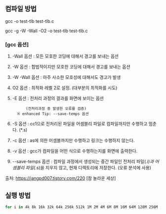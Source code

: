 ## 컴파일 방법

gcc -o test-tlb test-tlb.c

gcc -g -W -Wall -O2 -o test-tlb test-tlb.c





### [gcc 옵션]


1. -Wall 옵션 : 모든 모호한 코딩에 대해서 경고를 보내는 옵션

2. -W 옵션 : 합법적이지만 모호한 코딩에 대해서 경고를 보내는 옵션

3. -W -Wall 옵션 : 아주 사소한 모호성에 대해서도 경고가 발생

4. O2 옵션 : 최적화 레벨 2로 설정. (대부분의 최적화를 시도)

5. -E 옵션 : 전처리 과정의 결과를 화면에 보이는 옵션 

             (전처리과정 중 발생한 오류를 검증)
	     ※ enhanced Tip: --save-temps 옵션 
6. -S 옵션 : cc1으로 전처리된 파일을 어셈블리 파일로 컴파일까지만 수행하고 멈춘다. (*.s)

7. -c 옵션 : as에 의한 어셈블까지만 수행하고 링크는 수행하지 않는다.

8. -v 옵션 : gcc가 컴파일을 어떤 식으로 수행하는지를 화면에 출력한다.

9. --save-temps 옵션 : 컴파일 과정에서 생성되는 중간 파일인 전처리 파일(*.i)과 어셈블리 파일(*.s)을 지우지 않고, 현재 디렉토리에 저장한다. (오류 분석에 사용)


출처: https://jangpd007.tistory.com/220 [참 놀라운 세상]


## 실행 방법

```bash
for i in 4k 8k 16k 32k 64k 256k 512k 1M 2M 4M 6M 8M 16M 64M 128M 256M ; do echo -n "$i, "; ./test-tlb -r $i 64 ; done
```